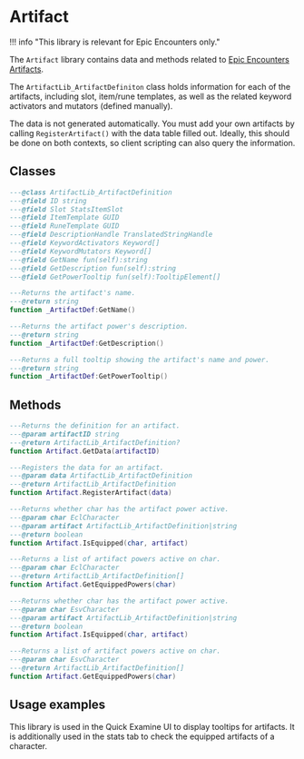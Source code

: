 # Artifact

!!! info "This library is relevant for Epic Encounters only."

The `Artifact` library contains data and methods related to [Epic Encounters Artifacts](https://docs.google.com/document/d/1aKyZLz4ix9FYj0enKIfRv4r5IKL7cjdLlP1mcJ3Ifc0/edit).

The `ArtifactLib_ArtifactDefiniton` class holds information for each of the artifacts, including slot, item/rune templates, as well as the related keyword activators and mutators (defined manually).

The data is not generated automatically. You must add your own artifacts by calling `RegisterArtifact()` with the data table filled out. Ideally, this should be done on both contexts, so client scripting can also query the information.

## Classes

<doc class="ArtifactLib" symbols="_SubClasses">

```lua
---@class ArtifactLib_ArtifactDefinition
---@field ID string
---@field Slot StatsItemSlot
---@field ItemTemplate GUID
---@field RuneTemplate GUID
---@field DescriptionHandle TranslatedStringHandle
---@field KeywordActivators Keyword[]
---@field KeywordMutators Keyword[]
---@field GetName fun(self):string
---@field GetDescription fun(self):string
---@field GetPowerTooltip fun(self):TooltipElement[]

---Returns the artifact's name.
---@return string 
function _ArtifactDef:GetName()

---Returns the artifact power's description.
---@return string 
function _ArtifactDef:GetDescription()

---Returns a full tooltip showing the artifact's name and power.
---@return string 
function _ArtifactDef:GetPowerTooltip()

```
</doc>

## Methods

<doc class="ArtifactLib" symbols="Function">

```lua
---Returns the definition for an artifact.
---@param artifactID string
---@return ArtifactLib_ArtifactDefinition? 
function Artifact.GetData(artifactID)

---Registers the data for an artifact.
---@param data ArtifactLib_ArtifactDefinition
---@return ArtifactLib_ArtifactDefinition 
function Artifact.RegisterArtifact(data)

---Returns whether char has the artifact power active.
---@param char EclCharacter
---@param artifact ArtifactLib_ArtifactDefinition|string
---@return boolean 
function Artifact.IsEquipped(char, artifact)

---Returns a list of artifact powers active on char.
---@param char EclCharacter
---@return ArtifactLib_ArtifactDefinition[] 
function Artifact.GetEquippedPowers(char)

---Returns whether char has the artifact power active.
---@param char EsvCharacter
---@param artifact ArtifactLib_ArtifactDefinition|string
---@return boolean 
function Artifact.IsEquipped(char, artifact)

---Returns a list of artifact powers active on char.
---@param char EsvCharacter
---@return ArtifactLib_ArtifactDefinition[] 
function Artifact.GetEquippedPowers(char)

```
</doc>

## Usage examples

This library is used in the Quick Examine UI to display tooltips for artifacts. It is additionally used in the stats tab to check the equipped artifacts of a character.
